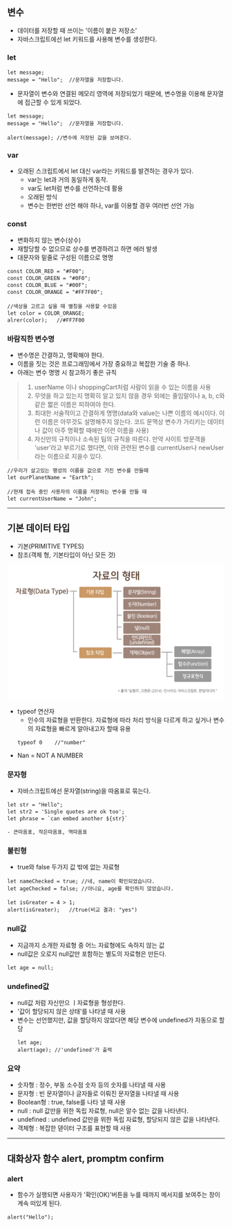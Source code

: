## 변수
- 데이터를 저장할 때 쓰이는 '이름이 붙은 저장소'
- 자바스크립트에선 let 키워드를 사용해 변수를 생성한다.
### let 
```
let message;
message = "Hello";  //문자열을 저장합니다. 
```
- 문자열이 변수와 연결된 메모리 영역에 저장되었기 때문에, 변수명을 이용해 문자열에 접근할 수 있게 되었다.
```
let message;
message = "Hello";  //문자열을 저장합니다. 

alert(message); //변수에 저장된 값을 보여준다.
```

### var
- 오래된 스크립트에서 let 대신 var라는 키워드를 발견하는 경우가 있다.
    - var는 let과 거의 동일하게 동작.
    - var도 let처럼 변수를 선언하는데 활용
    - 오래된 방식
    - 변수는 한번만 선언 해야 하나, var를 이용할 경우 여러번 선언 가능

### const
- 변화하지 않는 변수(상수)
- 재할당할 수 없으므로 상수를 변경하려고 하면 에러 발생
- 대문자와 밑줄로 구성된 이름으로 명명
```
const COLOR_RED = "#F00";
const COLOR_GREEN = "#0F0";
const COLOR_BLUE = "#00F";
const COLOR_ORANGE = "#FF7F00";

//색상을 고르고 싶을 때 별칭을 사용할 수있음
let color = COLOR_ORANGE;
alrer(color);   //#FF7F00
```

### 바람직한 변수명
- 변수명은 간결하고, 명확해야 한다.
- 이름을 짓는 것은 프로그래밍에서 가장 중요하고 복잡한 기술 중 하나.
- 아래는 변수 명명 시 참고하기 좋은 규칙
> 1.  userName 이나 shoppingCart처럼 사람이 읽을 수 있는 이름을 사용
> 2. 무엇을 하고 있는지 명확히 알고 있지 않을 경우 외에는 줄임말이나 a, b, c와 같은 짧은 이름은 피하여야 한다.
> 3. 최대한 서술적이고 간결하게 명명(data와 value는 나쁜 이름의 예시이다. 이런 이름은 아무것도 설명해주지 않는다. 코드 문맥상 변수가 가리키는 데이터나 값이 아주 명확할 때에만 이런 이름을 사용)
> 4.  자신만의 규칙이나 소속된 팀의 규칙을 따른다. 만약 사이트 방문객을 'user’라고 부르기로 했다면, 이와 관련된 변수를  currentUser나 newUser라는 이름으로 지을수 있다.

```
//우리가 살고있는 행성의 이름을 값으로 가진 변수를 만들때
let ourPlanetName = "Earth";

//현재 접속 중인 사용자의 이름을 저장하는 변수를 만들 때
let currentUserName = "John";
```

---

## 기본 데이터 타입
- 기본(PRIMITIVE TYPES)
- 참조(객체 형, 기본타입이 아닌 모든 것)

<img src="/img/type.png" alt="">

- typeof 연산자
    - 인수의 자료형을 반환한다. 자료형에 따라 처리 방식을 다르게 하고 싶거나 변수의 자료형을 빠르게 알아내고자 할때 유용
    ```
    typeof 0    //"number"
    ```
- Nan = NOT A NUMBER 

### 문자형
- 자바스크립트에선 문자열(string)을 따옴표로 묶는다.
```
let str = "Hello";
let str2 = 'Single quotes are ok too';
let phrase = `can embed another ${str}`
```
    - 큰따옴표, 작은따옴표, 역따옴표

### 불린형
- true와 false 두가지 값 밖에 없는 자료형
```
let nameChecked = true; //네, name이 확인되었습니다.
let ageChecked = false; //아니요, age를 확인하지 않았습니다.

let isGreater = 4 > 1;
alert(isGreater);   //true(비교 결과: "yes")
```

### null값
- 지금까지 소개한 자료형 중 어느 자료형에도 속하지 않는 값
- null값은 오로지 null값만 포함하는 별도의 자료형은 만든다.

```
let age = null;
```

### undefined값
- null값 처럼 자신만으 ㅣ자료형을 형성한다.
- '값이 할당되지 않은 상태'를 나타낼 때 사용
- 변수는 선언했지만, 값을 할당하지 않았다면 해당 변수에  undefined가 자동으로 할당
    ```
    let age;
    alert(age); //'undefined'가 출력
    ```

### 요약
- 숫자형 : 정수, 부동 소수점 숫자 등의 숫자를 나타낼 때 사용
- 문자형 : 빈 문자열이나 글자들로 이뤄진 문자열을 나타낼 때 사용
- Boolean형 : true, false를 나타 낼 때 사용
- null : null 값만을 위한 독립 자료형, null은 알수 없는 값을 나타낸다.
- undefined : undefined 값만을 위한 독립 자료형, 할당되지 않은 값을 나타낸다.
- 객체형 : 복잡한 덷이터 구조를 표현할 때 사용

---

## 대화상자 함수  alert, promptm confirm

### alert
- 함수가 실행되면 사용자가 '확인(OK)'버튼을 누를 때까지 메서지를 보여주는 창이 계속 떠있게 된다.
```
alert("Hello");
```
